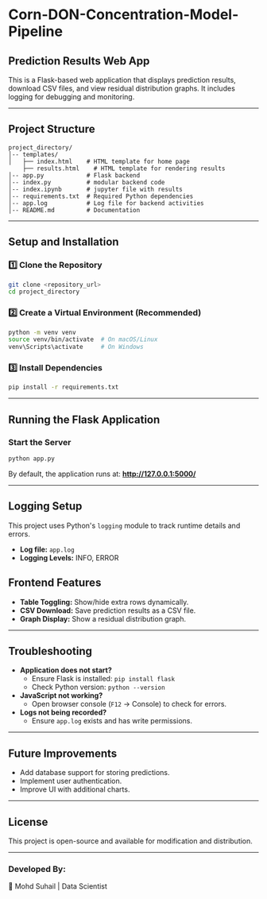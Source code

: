 # Corn-DON-Concentration-Model-Pipeline

## Prediction Results Web App

This is a Flask-based web application that displays prediction results, download CSV files, and view residual distribution graphs. It includes logging for debugging and monitoring.

---

## **Project Structure**
```
project_directory/
│-- templates/
│   ├── index.html    # HTML template for home page
    ├── results.html    # HTML template for rendering results
│-- app.py            # Flask backend
│-- index.py          # modular backend code
│-- index.ipynb       # jupyter file with results
│-- requirements.txt  # Required Python dependencies
│-- app.log           # Log file for backend activities
│-- README.md         # Documentation
```

---

## **Setup and Installation**

### **1️⃣ Clone the Repository**
```sh
git clone <repository_url>
cd project_directory
```

### **2️⃣ Create a Virtual Environment (Recommended)**
```sh
python -m venv venv
source venv/bin/activate  # On macOS/Linux
venv\Scripts\activate     # On Windows
```

### **3️⃣ Install Dependencies**
```sh
pip install -r requirements.txt
```

---

## **Running the Flask Application**

### **Start the Server**
```sh
python app.py
```
By default, the application runs at: **http://127.0.0.1:5000/**

---

## **Logging Setup**
This project uses Python's `logging` module to track runtime details and errors.
- **Log file:** `app.log`
- **Logging Levels:** INFO, ERROR

## **Frontend Features**
- **Table Toggling:** Show/hide extra rows dynamically.
- **CSV Download:** Save prediction results as a CSV file.
- **Graph Display:** Show a residual distribution graph.

---

## **Troubleshooting**
- **Application does not start?**
  - Ensure Flask is installed: `pip install flask`
  - Check Python version: `python --version`
- **JavaScript not working?**
  - Open browser console (`F12` → Console) to check for errors.
- **Logs not being recorded?**
  - Ensure `app.log` exists and has write permissions.

---

## **Future Improvements**
- Add database support for storing predictions.
- Implement user authentication.
- Improve UI with additional charts.

---

## **License**
This project is open-source and available for modification and distribution.

---

### **Developed By:**
🚀 Mohd Suhail | Data Scientist 

